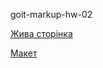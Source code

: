 <p>goit-markup-hw-02</p> 
<p><a href="https://alexblack19.github.io/goit-markup-hw-02/" alt="Жива сторінка">Жива сторінка</a></p>
<p><a href="https://www.figma.com/file/B1m2uk25m1eAgroESAuM2g/Web-Studio-(Version-3.0)?node-id=296708-626&t=loXrel9lHNhXidqs-0" alt="Макет">Макет</a></p>